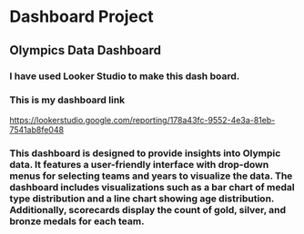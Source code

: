 # Dashboard Project
## Olympics Data Dashboard
### I have used Looker Studio to make this dash board.
### This is my dashboard link
https://lookerstudio.google.com/reporting/178a43fc-9552-4e3a-81eb-7541ab8fe048
### This dashboard is designed to provide insights into Olympic data. It features a user-friendly interface with drop-down menus for selecting teams and years to visualize the data. The dashboard includes visualizations such as a bar chart of medal type distribution and a line chart showing age distribution. Additionally, scorecards display the count of gold, silver, and bronze medals for each team.
